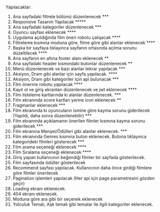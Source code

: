 Yapılacaklar: 
1) Ana sayfadaki filtrele bölümü düzenlenecek ***
2) Responsive Tasarım Yapılacak *****
3) Ana sayfadaki kategoriler düzenlenecek ***
4) Oyuncu sayfası eklenecek ****
5) Uygulama açıldığında film öneri robotu çalışacak ****
6) Filtreleme kısmına moduna göre, filme göre gibi alanlar eklenecek ****
7) Başka bir sayfaya tıklayınca sayfanın ortasında açılma sorunu düzeltilecek ****
8) Ana sayfanın en altına footer alanı eklenecek **
9) Ana sayfadaki header kısmındaki butonlar düzenlenecek **
10) Menü düzenlenecek ve bazı alanlar tekrar yapılacak ***
11) Aksiyon, Dram gibi alanlar için sayfa yapılacak. ****
12) Aksiyon, Dram gibi kategoriler için api bulunacak ***
13) Film önerme robotu yapılacak ****
14) Kayıt ol ve giriş ekranları düzenlenecek ve jwt eklenecek ****
15) Film listeleme kartlarında ki alanlar düzenlenecek.  ***
16) Film ekranında score kartları yerine icon eklenecek **
17) Fragmanlar eklenecek ***
18) Film ekranında ki oyuncuların ismine göre kayma sorunu giderilecek (Yapıldı, daha sonra düzenlenebilir) ***
19) Film ekranında açıklamanın önerilen filmler kısmına kayma sorunu giderilecek ***
20) Film ekranına Menşei/Ödülleri gibi alanlar eklenecek. ***
21) Film ekranında Genres kısmına buton eklenecek. Butona tıklayınca kategorideki filmleri gösterecek ***
22) Film arama seçeneği eklenecek ****
23) Film Sıralama seçeneği eklenecek ****
24) Giriş yapan kullanıcının beğendiği filmler bir sayfada gösterilecek.
25) Film sayfasında ödüller gösterilecek
26) Recommend sayfası yapılacak. Kullanıcının daha önce girdiği filmlere göre filmler önerilecek
27) Pagination işlemleri yapılacak (Her api için page parametresini gözden geçir) 
28) Loading ekranı eklenecek.
29) 404 ekranı eklenecek.
30) Moduna göre ara gibi bir seçenek eklenecek
31) Yolculuk Temalı, Aşk temalı gibi temalar ile ilgili kategoriler eklenecek.

